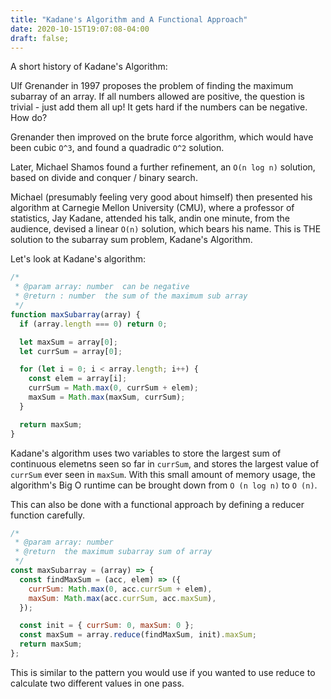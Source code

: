 ```yaml
---
title: "Kadane's Algorithm and A Functional Approach"
date: 2020-10-15T19:07:08-04:00
draft: false;
---
```


A short history of Kadane's Algorithm:

Ulf Grenander in 1997 proposes the problem of finding the maximum subarray of an array. If all numbers allowed are positive, the question is trivial - just add them all up! It gets hard if the numbers can be negative. How do?

Grenander then improved on the brute force algorithm, which would have been cubic `O^3`, and found a quadradic `O^2` solution.

Later, Michael Shamos found a further refinement, an `O(n log n)` solution, based on divide and conquer / binary search.

Michael (presumably feeling very good about himself) then presented his algorithm at Carnegie Mellon University (CMU), where a professor of statistics, Jay Kadane, attended his talk, andin one minute, from the audience, devised a linear `O(n)` solution, which bears his name. This is THE solution to the subarray sum problem, Kadane's Algorithm.

Let's look at Kadane's algorithm:

```javascript
/*
 * @param array: number  can be negative
 * @return : number  the sum of the maximum sub array
 */
function maxSubarray(array) {
  if (array.length === 0) return 0;

  let maxSum = array[0];
  let currSum = array[0];

  for (let i = 0; i < array.length; i++) {
    const elem = array[i];
    currSum = Math.max(0, currSum + elem);
    maxSum = Math.max(maxSum, currSum);
  }

  return maxSum;
}
```

Kadane's algorithm uses two variables to store the largest sum of continuous elemetns seen so far in `currSum`, and stores the largest value of `currSum` ever seen in `maxSum`. With this small amount of memory usage, the algorithm's Big O runtime can be brought down from `O (n log n)` to `O (n)`.

This can also be done with a functional approach by defining a reducer function carefully.

```javascript
/*
 * @param array: number
 * @return  the maximum subarray sum of array
 */
const maxSubarray = (array) => {
  const findMaxSum = (acc, elem) => ({
    currSum: Math.max(0, acc.currSum + elem),
    maxSum: Math.max(acc.currSum, acc.maxSum),
  });

  const init = { currSum: 0, maxSum: 0 };
  const maxSum = array.reduce(findMaxSum, init).maxSum;
  return maxSum;
};
```

This is similar to the pattern you would use if you wanted to use reduce to calculate two different values in one pass.
